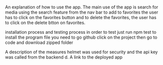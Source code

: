  
 An explanation of how to use the app.
 The main use of the app is search for media using the search feature from the nav  bar
 to add to favorites the user has to click on the favorites button and to delete the favorites, the user has to  click on the delete btton on favorites.


 installation process and testing process
in order to test just run npm test
to  install the program file  you need to go github click on the project then go to code and download zipped folder 

 A description of the measures
 helmet was used for security and the api key was called from the backend
d. A link to the deployed app